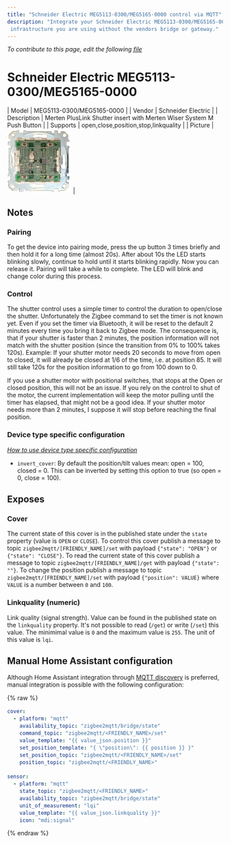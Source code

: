 ```yaml
---
title: "Schneider Electric MEG5113-0300/MEG5165-0000 control via MQTT"
description: "Integrate your Schneider Electric MEG5113-0300/MEG5165-0000 via Zigbee2MQTT with whatever smart home
 infrastructure you are using without the vendors bridge or gateway."
---
```


*To contribute to this page, edit the following
[file](https://github.com/Koenkk/zigbee2mqtt.io/blob/master/docs/devices/MEG5113-0300_MEG5165-0000.md)*

# Schneider Electric MEG5113-0300/MEG5165-0000

| Model | MEG5113-0300/MEG5165-0000  |
| Vendor  | Schneider Electric  |
| Description | Merten PlusLink Shutter insert with Merten Wiser System M Push Button |
| Supports | open,close,position,stop,linkquality |
| Picture | ![Schneider Electric MEG5113-0300/MEG5165-0000](../images/devices/MEG5113-0300-MEG5165-0000.jpg) |

## Notes


### Pairing
To get the device into pairing mode, press the up button 3 times briefly and then hold it for a long time (almost 20s). After about 10s the LED starts blinking slowly, continue to hold until it starts blinking rapidly. Now you can release it. Pairing will take a while to complete. The LED will blink and change color during this process.

### Control
The shutter control uses a simple timer to control the duration to open/close the shutter. Unfortunately the Zigbee command to set the timer is not known yet. Even if you set the timer via Bluetooth, it will be reset to the default 2 minutes every time you bring it back to Zigbee mode.
The consequence is, that if your shutter is faster than 2 minutes, the position information will not match with the shutter position (since the transition from 0% to 100% takes 120s).
Example: If your shutter motor needs 20 seconds to move from open to closed, it will already be closed at 1/6 of the time, i.e. at position 85. It will still take 120s for the position information to go from 100 down to 0.

If you use a shutter motor with positional switches, that stops at the Open or closed position, this will not be an issue. If you rely on the control to shut of the motor, the current implementation will keep the motor pulling until the timer has elapsed, that might not be a good idea.
If your shutter motor needs more than 2 minutes, I suppose it will stop before reaching the final position.

### Device type specific configuration
*[How to use device type specific configuration](../information/configuration.md)*

* `invert_cover`: By default the position/tilt values mean: open = 100, closed = 0. This can be inverted by setting this option to true (so open = 0, close = 100).



## Exposes
### Cover 
The current state of this cover is in the published state under the `state` property (value is `OPEN` or `CLOSE`).
To control this cover publish a message to topic `zigbee2mqtt/[FRIENDLY_NAME]/set` with payload `{"state": "OPEN"}` or `{"state": "CLOSE"}`.
To read the current state of this cover publish a message to topic `zigbee2mqtt/[FRIENDLY_NAME]/get` with payload `{"state": ""}`.
To change the position publish a message to topic `zigbee2mqtt/[FRIENDLY_NAME]/set` with payload `{"position": VALUE}` where `VALUE` is a number between `0` and `100`.

### Linkquality (numeric)
Link quality (signal strength).
Value can be found in the published state on the `linkquality` property.
It's not possible to read (`/get`) or write (`/set`) this value.
The minimimal value is `0` and the maximum value is `255`.
The unit of this value is `lqi`.

## Manual Home Assistant configuration
Although Home Assistant integration through [MQTT discovery](../integration/home_assistant) is preferred,
manual integration is possible with the following configuration:


{% raw %}
```yaml
cover:
  - platform: "mqtt"
    availability_topic: "zigbee2mqtt/bridge/state"
    command_topic: "zigbee2mqtt/<FRIENDLY_NAME>/set"
    value_template: "{{ value_json.position }}"
    set_position_template: "{ \"position\": {{ position }} }"
    set_position_topic: "zigbee2mqtt/<FRIENDLY_NAME>/set"
    position_topic: "zigbee2mqtt/<FRIENDLY_NAME>"

sensor:
  - platform: "mqtt"
    state_topic: "zigbee2mqtt/<FRIENDLY_NAME>"
    availability_topic: "zigbee2mqtt/bridge/state"
    unit_of_measurement: "lqi"
    value_template: "{{ value_json.linkquality }}"
    icon: "mdi:signal"
```
{% endraw %}


